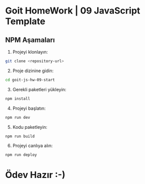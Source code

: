 # Goit HomeWork | 09 JavaScript Template

## NPM Aşamaları

1. Projeyi klonlayın:

```bash
git clone <repository-url>
```

2. Proje dizinine gidin:

```bash
cd goit-js-hw-09-start
```

3. Gerekli paketleri yükleyin:

```bash
npm install
```

4. Projeyi başlatın:

```bash
npm run dev
```

5. Kodu paketleyin:

```bash
npm run build
```

6. Projeyi canlıya alın:

```bash
npm run deploy
```

# Ödev Hazır :-)
